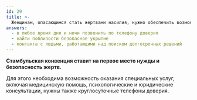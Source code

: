 ```yaml
---
id: 29
title: >-
  Женщинам, опасающимся стать жертвами насилия, нужно обеспечить возможность
answers:
  - в любое время дня и ночи позвонить по телефону доверия
  - найти поблизости безопасное укрытие
  - контакта с людьми, работающими над поиском долгосрочных решений
---
```

**Стамбульская конвенция ставит на первое место  нужды и безопасность жертв.**

Для этого необходима возможность оказания специальных услуг, включая
медицинскую помощь, психологические и юридические консультации, нужны также
круглосуточные телефоны доверия.
